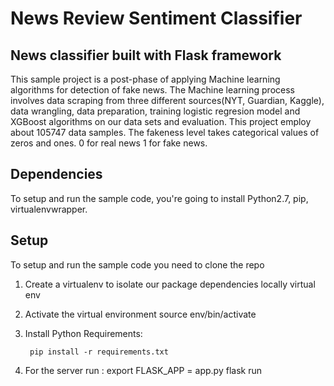 # News Review Sentiment Classifier
## News classifier built with Flask framework

This sample project is a post-phase of applying Machine learning algorithms for detection of fake news. The Machine learning process involves data scraping from three different sources(NYT, Guardian, Kaggle), data wrangling, data preparation, training  logistic regresion model and XGBoost algorithms on our data sets and evaluation. This project employ about 105747 data samples. The fakeness level takes categorical values of zeros and ones. 0 for real news 1 for fake news.

## Dependencies

To setup and run the sample code, you're going to install Python2.7, pip, virtualenvwrapper.

## Setup

To setup and run the sample code you need to clone the repo
        
1. Create a virtualenv to isolate our package dependencies locally
    virtual env
    
2. Activate the virtual environment
    source env/bin/activate
    
3. Install Python Requirements:

        pip install -r requirements.txt
        
4. For the server run :
        export FLASK_APP = app.py 
        flask run 